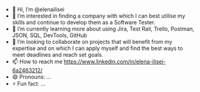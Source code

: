 - 👋 Hi, I’m @elenailisei
- 👀 I’m interested in finding a company with which I can best utilise my skills and continue to develop them as a Software Tester.
- 🌱 I’m currently learning more about using Jira, Test Rail, Trello, Postman, JSON, SQL, DevTools, GitHub
- 💞️ I’m looking to collaborate on projects that will benefit from my expertise and on which I can apply myself and find the best ways to meet deadlines and reach set goals.
- 📫 How to reach me https://www.linkedin.com/in/elena-ilisei-6a2463212/
- 😄 Pronouns: ...
- ⚡ Fun fact: ...

<!---
elenailisei/elenailisei is a ✨ special ✨ repository because its `README.md` (this file) appears on your GitHub profile.
You can click the Preview link to take a look at your changes.
--->
